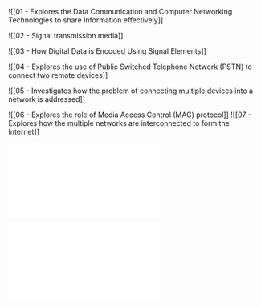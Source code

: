 

![[01 - Explores the Data Communication and Computer Networking Technologies to share Information effectively]]

![[02 - Signal transmission media]]

![[03 - How Digital Data is Encoded Using Signal Elements]]


![[04 - Explores the use of Public Switched Telephone Network (PSTN) to connect two remote devices]]

![[05 - Investigates how the problem of connecting multiple devices into a network is addressed]]

![[06 - Explores the role of Media Access Control (MAC) protocol]]
![[07 - Explores how the multiple networks are interconnected to form the Internet]]


![OSI and TCP IP Model](OSI%20and%20TCP%20IP%20Model.md)

![12 - Explores the role of ISPs and technologies used for Connecting Home Networks to the Internet](12%20-%20Explores%20the%20role%20of%20ISPs%20and%20technologies%20used%20for%20Connecting%20Home%20Networks%20to%20the%20Internet.md)